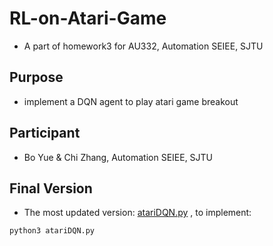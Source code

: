# RL-on-Atari-Game
- A part of homework3 for AU332, Automation SEIEE, SJTU
## Purpose
- implement a DQN agent to play atari game breakout
## Participant
- Bo Yue & Chi Zhang, Automation SEIEE, SJTU
## Final Version
- The most updated version: [atariDQN.py](https://github.com/Bobyue0118/RL-on-Atari-Game/edit/master/README.md)  , to implement:
```
python3 atariDQN.py
```

